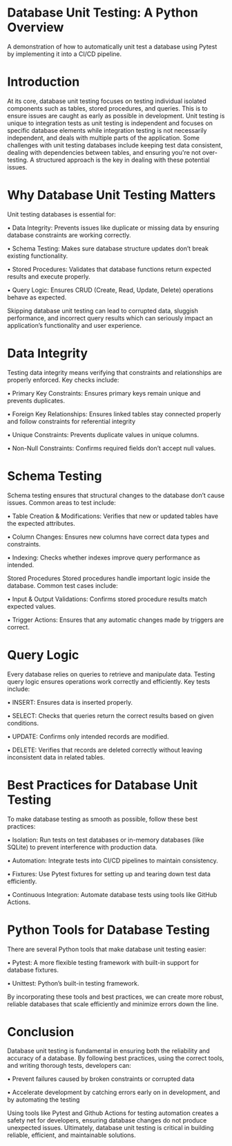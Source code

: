 # Database Unit Testing: A Python Overview
A demonstration of how to automatically unit test a database using Pytest by implementing it into a CI/CD pipeline.

# Introduction

At its core, database unit testing focuses on testing individual isolated components such as tables, stored procedures, and queries. This is to ensure issues are caught as early as possible in development. Unit testing is unique to integration tests as unit testing is independent and focuses on specific database elements while integration testing is not necessarily independent, and deals with multiple parts of the application.
Some challenges with unit testing databases include keeping test data consistent, dealing with dependencies between tables, and ensuring you're not over-testing. A structured approach is the key in dealing with these potential issues.

# Why Database Unit Testing Matters
Unit testing databases is essential for:

•	Data Integrity: Prevents issues like duplicate or missing data by ensuring database constraints are working correctly.

•	Schema Testing: Makes sure database structure updates don’t break existing functionality.

•	Stored Procedures: Validates that database functions return expected results and execute properly.

•	Query Logic: Ensures CRUD (Create, Read, Update, Delete) operations behave as expected.

Skipping database unit testing can lead to corrupted data, sluggish performance, and incorrect query results which can seriously impact an application’s functionality and user experience.

# Data Integrity
Testing data integrity means verifying that constraints and relationships are properly enforced. Key checks include:

•	Primary Key Constraints: Ensures primary keys remain unique and prevents duplicates.

•	Foreign Key Relationships: Ensures linked tables stay connected properly and follow constraints for referential integrity

•	Unique Constraints: Prevents duplicate values in unique columns.

•	Non-Null Constraints: Confirms required fields don’t accept null values.


# Schema Testing
Schema testing ensures that structural changes to the database don’t cause issues. Common areas to test include:

•	Table Creation & Modifications: Verifies that new or updated tables have the expected attributes.

•	Column Changes: Ensures new columns have correct data types and constraints.

•	Indexing: Checks whether indexes improve query performance as intended.

Stored Procedures
Stored procedures handle important logic inside the database. Common test cases include:

•	Input & Output Validations: Confirms stored procedure results match expected values.

•	Trigger Actions: Ensures that any automatic changes made by triggers are correct.

# Query Logic
Every database relies on queries to retrieve and manipulate data. Testing query logic ensures operations work correctly and efficiently. Key tests include:

•	INSERT: Ensures data is inserted properly.

•	SELECT: Checks that queries return the correct results based on given conditions.

•	UPDATE: Confirms only intended records are modified.

•	DELETE: Verifies that records are deleted correctly without leaving inconsistent data in related tables.


# Best Practices for Database Unit Testing
To make database testing as smooth as possible, follow these best practices:

•	Isolation: Run tests on test databases or in-memory databases (like SQLite) to prevent interference with production data.

•	Automation: Integrate tests into CI/CD pipelines to maintain consistency.

•	Fixtures: Use Pytest fixtures for setting up and tearing down test data efficiently. 

•	Continuous Integration: Automate database tests using tools like GitHub Actions.


# Python Tools for Database Testing
There are several Python tools that make database unit testing easier:

•	Pytest: A more flexible testing framework with built-in support for database fixtures.

•	Unittest: Python’s built-in testing framework.

By incorporating these tools and best practices, we can create more robust, reliable databases that scale efficiently and minimize errors down the line.

# Conclusion
Database unit testing is fundamental in ensuring both the reliability and accuracy of a database. By following best practices, using the correct tools, and writing thorough tests, developers can:

•	Prevent failures caused by broken constraints or corrupted data

•	Accelerate development by catching errors early on in development, and by automating the testing

Using tools like Pytest and Github Actions for testing automation creates a safety net for developers, ensuring database changes do not produce unexpected issues. Ultimately, database unit testing is critical in building reliable, efficient, and maintainable solutions.
